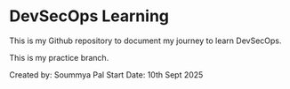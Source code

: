 # DevSecOps Learning
This is my Github repository to document my journey to learn DevSecOps.

This is my practice branch.

Created by: Soummya Pal
Start Date: 10th Sept 2025
